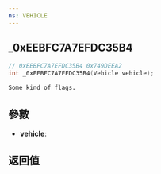```yaml
---
ns: VEHICLE
---
```

## _0xEEBFC7A7EFDC35B4

```c
// 0xEEBFC7A7EFDC35B4 0x749DEEA2
int _0xEEBFC7A7EFDC35B4(Vehicle vehicle);
```

```
Some kind of flags.  
```

## 參數
* **vehicle**: 

## 返回值
